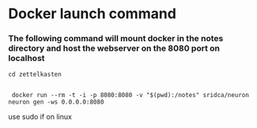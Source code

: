 # Docker launch command

### The following command will mount docker in the notes directory and host the webserver on the 8080 port on localhost


```
cd zettelkasten

```

```

 docker run --rm -t -i -p 8080:8080 -v "$(pwd):/notes" sridca/neuron neuron gen -ws 0.0.0.0:8080
```

use sudo if on linux